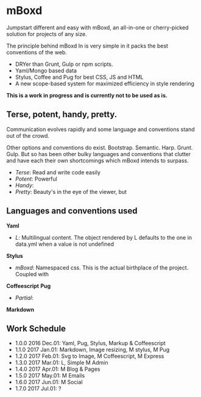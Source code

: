 # mBoxd

Jumpstart different and easy with mBoxd, an all-in-one or cherry-picked solution for projects of any size.

The principle behind mBoxd In is very simple in it packs the best conventions of the web.
- DRYer than Grunt, Gulp or npm scripts.
- Yaml/Mongo based data
- Stylus, Coffee and Pug for best CSS, JS and HTML
- A new scope-based system for maximized efficiency in style rendering

**This is a work in progress and is currently not to be used as is.**

## Terse, potent, handy, pretty.

Communication evolves rapidly and some language and conventions stand out of the crowd.

Other options and conventions do exist. Bootstrap. Semantic. Harp. Grunt. Gulp.
But so has been other bulky languages and conventions that clutter and have each their own shortcomings which mBoxd intends to surpass.

* *Terse*: Read and write code easily
* *Potent*: Powerful
* *Handy*: 
* *Pretty*: Beauty's in the eye of the viewer, but 

## Languages and conventions used

**Yaml**
* *L*: Multilingual content. The object rendered by L defaults to the one in data.yml when a value is not undefined

**Stylus**
* *mBoxd*: Namespaced css. This is the actual birthplace of the project. Coupled with 

**Coffeescript**
**Pug**
* *Partial*: 

**Markdown**

## Work Schedule

- 1.0.0 2016 Dec.01: Yaml, Pug, Stylus, Markup & Coffeescript
- 1.1.0 2017 Jan.01: Markdown, Image resizing, M stylus, M Pug
- 1.2.0 2017 Feb.01: Svg to Image, M Coffeescript, M Express
- 1.3.0 2017 Mar.01: L, Simple M Admin
- 1.4.0 2017 Apr.01: M Blog & Pages
- 1.5.0 2017 May.01: M Emails
- 1.6.0 2017 Jun.01: M Social
- 1.7.0 2017 Jul.01: ?